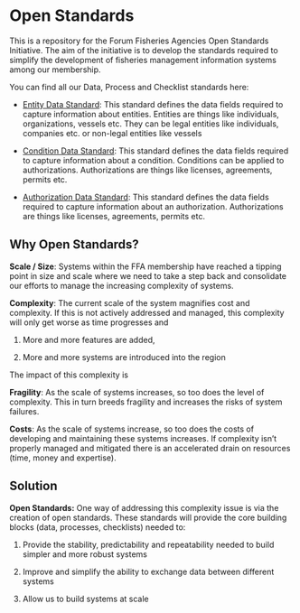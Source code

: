 Open Standards
==============

This is a repository for the Forum Fisheries Agencies Open Standards Initiative.
The aim of the initiative is to develop the standards required to simplify the
development of fisheries management information systems among our membership.

You can find all our Data, Process and Checklist standards here:

-   [Entity Data
    Standard](https://github.com/ffagithub/FFA-Regional-Standards/blob/master/Authorisation%20-%20Draft%20Standards%20-%20Data.md#entity):
    This standard defines the data fields required to capture information about
    entities. Entities are things like individuals, organizations, vessels etc.
    They can be legal entities like individuals, companies etc. or non-legal
    entities like vessels

-   [Condition Data
    Standard](https://github.com/ffagithub/FFA-Regional-Standards/blob/master/Authorisation%20-%20Draft%20Standards%20-%20Data.md#conditions):
    This standard defines the data fields required to capture information about
    a condition. Conditions can be applied to authorizations. Authorizations are
    things like licenses, agreements, permits etc.

-   [Authorization Data
    Standard](https://github.com/ffagithub/FFA-Regional-Standards/blob/master/Authorisation%20-%20Draft%20Standards%20-%20Data.md#authorisation):
    This standard defines the data fields required to capture information about
    an authorization. Authorizations are things like licenses, agreements,
    permits etc.

Why Open Standards?
-------------------

**Scale / Size**: Systems within the FFA membership have reached a tipping point
in size and scale where we need to take a step back and consolidate our efforts
to manage the increasing complexity of systems.

**Complexity**: The current scale of the system magnifies cost and complexity.
If this is not actively addressed and managed, this complexity will only get
worse as time progresses and

1.  More and more features are added,

2.  More and more systems are introduced into the region

The impact of this complexity is

**Fragility**: As the scale of systems increases, so too does the level of
complexity. This in turn breeds fragility and increases the risks of system
failures.

**Costs**: As the scale of systems increase, so too does the costs of developing
and maintaining these systems increases. If complexity isn’t properly managed
and mitigated there is an accelerated drain on resources (time, money and
expertise).

Solution
--------

**Open Standards:** One way of addressing this complexity issue is via the
creation of open standards. These standards will provide the core building
blocks (data, processes, checklists) needed to:

1.  Provide the stability, predictability and repeatability needed to build
    simpler and more robust systems

2.  Improve and simplify the ability to exchange data between different systems

3.  Allow us to build systems at scale
